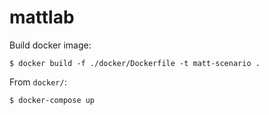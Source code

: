 # mattlab

Build docker image:
```
$ docker build -f ./docker/Dockerfile -t matt-scenario .
```

From `docker/`:
```
$ docker-compose up
```
